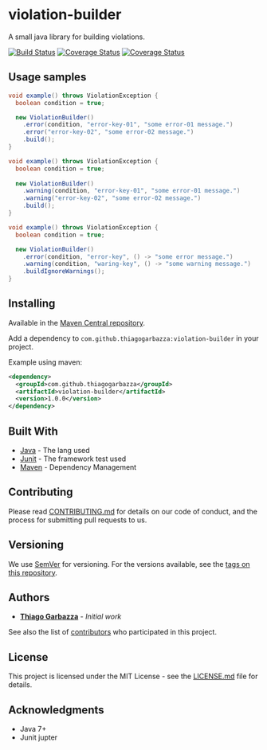 # violation-builder
A small java library for building violations.

[![Build Status](https://travis-ci.org/thiagogarbazza/violation-builder.svg?branch=master)](https://travis-ci.org/thiagogarbazza/violation-builder)
[![Coverage Status](https://sonarcloud.io/api/project_badges/measure?project=com.github.thiagogarbazza:violation-builder&metric=alert_status)](https://sonarcloud.io/dashboard?id=com.github.thiagogarbazza:violation-builder)
[![Coverage Status](https://sonarcloud.io/api/project_badges/measure?project=com.github.thiagogarbazza:violation-builder&metric=coverage)](https://sonarcloud.io/dashboard?id=com.github.thiagogarbazza:violation-builder)

## Usage samples


```java
void example() throws ViolationException {
  boolean condition = true;

  new ViolationBuilder()
    .error(condition, "error-key-01", "some error-01 message.")
    .error("error-key-02", "some error-02 message.")
    .build();
}
```

```java
void example() throws ViolationException {
  boolean condition = true;
  
  new ViolationBuilder()
    .warning(condition, "error-key-01", "some error-01 message.")
    .warning("error-key-02", "some error-02 message.")
    .build();
}
```

```java
void example() throws ViolationException {
  boolean condition = true;

  new ViolationBuilder()
    .error(condition, "error-key", () -> "some error message.")
    .warning(condition, "waring-key", () -> "some warning message.")
    .buildIgnoreWarnings();
}
```

## Installing

Available in the [Maven Central repository].

Add a dependency to `com.github.thiagogarbazza:violation-builder` in your project.

Example using maven:
```xml
<dependency>
  <groupId>com.github.thiagogarbazza</groupId>
  <artifactId>violation-builder</artifactId>
  <version>1.0.0</version>
</dependency>
```

## Built With

- [Java](https://www.java.com/) - The lang used
- [Junit](https://junit.org/junit5/) - The framework test used
- [Maven](https://maven.apache.org/) - Dependency Management

## Contributing

Please read [CONTRIBUTING.md](CONTRIBUTING.md) for details on our code of conduct, and the process for submitting pull requests to us.

## Versioning

We use [SemVer](http://semver.org/) for versioning. For the versions available, see the [tags on this repository].

## Authors

- **[Thiago Garbazza](https://github.com/thiagogarbazza)** - *Initial work*

See also the list of [contributors] who participated in this project.

## License

This project is licensed under the MIT License - see the [LICENSE.md](LICENSE.md) file for details.

## Acknowledgments

- Java 7+
- Junit jupter


[contributors]: (https://github.com/thiagogarbazza/violation-builder/contributors)
[tags on this repository]: https://github.com/thiagogarbazza/violation-builder/tags

[Maven Central repository]: http://mvnrepository.com/artifact/com.github.thiagogarbazza/violation-builder
